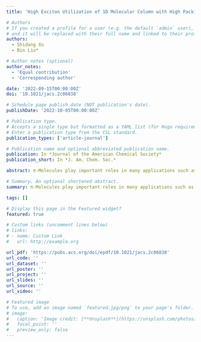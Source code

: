 ```yaml
---
title: 'High Exciton Utilization of 1D Molecular Column with High Packing Energy Formed by Folded π-Molecules'

# Authors
# If you created a profile for a user (e.g. the default `admin` user), write the username (folder name) here
# and it will be replaced with their full name and linked to their profile.
authors:
  - Shidang Xu
  - Bin Liu*

# Author notes (optional)
author_notes:
  - 'Equal contribution'
  - 'Corresponding author'

date: '2022-09-15T00:00:00Z'
doi: '10.1021/jacs.2c06838'

# Schedule page publish date (NOT publication's date).
publishDate: '2022-10-05T00:00:00Z'

# Publication type.
# Accepts a single type but formatted as a YAML list (for Hugo requirements).
# Enter a publication type from the CSL standard.
publication_types: ['article-journal']

# Publication name and optional abbreviated publication name.
publication: In *Journal of the American Chemical Society*
publication_short: In *J. Am. Chem. Soc.*

abstract: π-Molecules play important roles in many applications such as organic light-emitting devices, photocatalysis, photovoltaics, biosensors, and medicine. Very often, π-conjugated molecules with high utilization of excited states in the solid state are of great research interest. However, owing to the gap between molecular structure and effective molecular packing, there are very few designs toward π molecules with very high exciton utilization in the solid state. Herein, we report a new π skeleton, folded π, to achieve high exciton utilization in the solid state. Based on a “folded π” formula, 12 compounds with two or three folding π planes were designed and synthesized. We found that folded π molecules tend to form well-aligned 1D molecular columns of patterns (“box”, “braid”, or “stair”) with high packing energy, which is mainly contributed by numerous weak π interactions. As a result of effective suppression of molecular motion, all the compounds show very high exciton utilization in solids.

# Summary. An optional shortened abstract.
summary: π-Molecules play important roles in many applications such as organic light-emitting devices, photocatalysis, photovoltaics, biosensors, and medicine. Very often, π-conjugated molecules with high utilization of excited states in the solid state are of great research interest. However, owing to the gap between molecular structure and effective molecular packing, there are very few designs toward π molecules with very high exciton utilization in the solid state. Herein, we report a new π skeleton, folded π, to achieve high exciton utilization in the solid state. Based on a “folded π” formula, 12 compounds with two or three folding π planes were designed and synthesized. We found that folded π molecules tend to form well-aligned 1D molecular columns of patterns (“box”, “braid”, or “stair”) with high packing energy, which is mainly contributed by numerous weak π interactions. As a result of effective suppression of molecular motion, all the compounds show very high exciton utilization in solids.

tags: []

# Display this page in the Featured widget?
featured: true

# Custom links (uncomment lines below)
# links:
# - name: Custom Link
#   url: http://example.org

url_pdf: 'https://pubs.acs.org/doi/epdf/10.1021/jacs.2c06838'
url_code: ''
url_dataset: ''
url_poster: ''
url_project: ''
url_slides: ''
url_source: ''
url_video: ''

# Featured image
# To use, add an image named `featured.jpg/png` to your page's folder.
# image:
#   caption: 'Image credit: [**Unsplash**](https://unsplash.com/photos/pLCdAaMFLTE)'
#   focal_point: ''
#   preview_only: false
---
```

